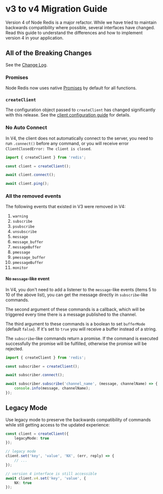 # v3 to v4 Migration Guide

Version 4 of Node Redis is a major refactor. While we have tried to maintain backwards compatibility where possible, several interfaces have changed. Read this guide to understand the differences and how to implement version 4 in your application.

## All of the Breaking Changes

See the [Change Log](../packages/client/CHANGELOG.md).

### Promises

Node Redis now uses native [Promises](https://developer.mozilla.org/en-US/docs/Web/JavaScript/Reference/Global_Objects/Promise) by default for all functions.

### `createClient`

The configuration object passed to `createClient` has changed significantly with this release. See the [client configuration guide](./client-configuration.md) for details.

### No Auto Connect

In V4, the client does not automatically connect to the server, you need to run `.connect()` before any command, or you will receive error `ClientClosedError: The client is closed`.

```typescript
import { createClient } from 'redis';

const client = createClient();

await client.connect();

await client.ping();
```

### All the removed events

The following events that existed in V3 were removed in V4:

1. `warning`
2. `subscribe`
3. `psubscribe`
4. `unsubscribe`
5. `message`
6. `message_buffer`
7. `messageBuffer`
8. `pmessage`
9. `pmessage_buffer`
10. `pmessageBuffer`
11. `monitor`

#### No `message`-like event

In V4, you don't need to add a listener to the `message`-like events (items 5 to 10 of the above list), you can get the message directly in `subscribe`-like commands.

The second argument of these commands is a callback, which will be triggered every time there is a message published to the channel.

The third argument to these commands is a boolean to set `bufferMode` (default `false`).  If it's set to `true` you will receive a buffer instead of a string.

The `subscribe`-like commands return a promise. If the command is executed successfully the promise will be fulfilled, otherwise the promise will be rejected.

```typescript
import { createClient } from 'redis';

const subscriber = createClient();

await subscriber.connect();

await subscriber.subscribe('channel_name', (message, channelName) => {
    console.info(message, channelName);
});
```

## Legacy Mode

Use legacy mode to preserve the backwards compatibility of commands while still getting access to the updated experience:

```typescript
const client = createClient({
    legacyMode: true
});

// legacy mode
client.set('key', 'value', 'NX', (err, reply) => {
    // ...
});

// version 4 interface is still accessible
await client.v4.set('key', 'value', {
    NX: true
});
```
